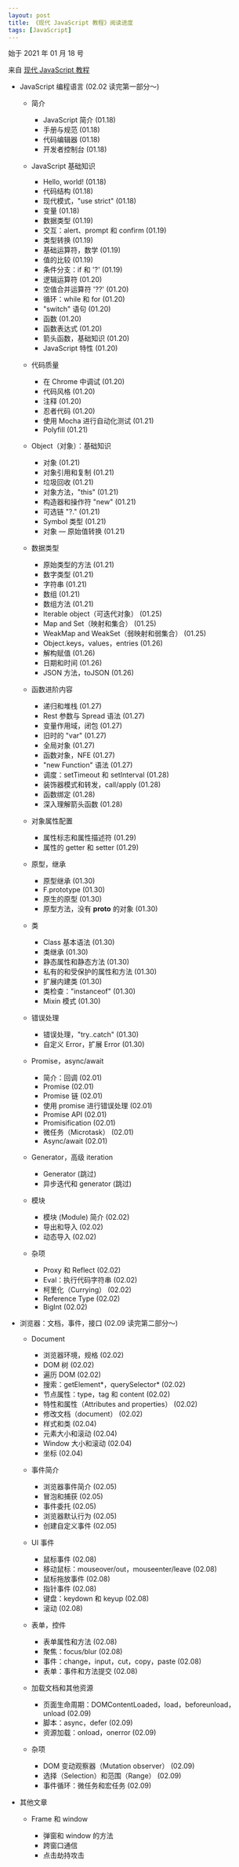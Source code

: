 ```yaml
---
layout: post
title: 《现代 JavaScript 教程》阅读进度
tags: [JavaScript]
---
```


始于 2021 年 01 月 18 号

来自 [现代 JavaScript 教程](https://zh.javascript.info/)

- JavaScript 编程语言 (02.02 读完第一部分～)

  - 简介

    - JavaScript 简介 (01.18)
    - 手册与规范 (01.18)
    - 代码编辑器 (01.18)
    - 开发者控制台 (01.18)

  - JavaScript 基础知识

    - Hello, world! (01.18)
    - 代码结构 (01.18)
    - 现代模式，"use strict" (01.18)
    - 变量 (01.18)
    - 数据类型 (01.19)
    - 交互：alert、prompt 和 confirm (01.19)
    - 类型转换 (01.19)
    - 基础运算符，数学 (01.19)
    - 值的比较 (01.19)
    - 条件分支：if 和 '?' (01.19)
    - 逻辑运算符 (01.20)
    - 空值合并运算符 '??' (01.20)
    - 循环：while 和 for (01.20)
    - "switch" 语句 (01.20)
    - 函数 (01.20)
    - 函数表达式 (01.20)
    - 箭头函数，基础知识 (01.20)
    - JavaScript 特性 (01.20)

  - 代码质量

    - 在 Chrome 中调试 (01.20)
    - 代码风格 (01.20)
    - 注释 (01.20)
    - 忍者代码 (01.20)
    - 使用 Mocha 进行自动化测试 (01.21)
    - Polyfill (01.21)

  - Object（对象）：基础知识

    - 对象 (01.21)
    - 对象引用和复制 (01.21)
    - 垃圾回收 (01.21)
    - 对象方法，"this" (01.21)
    - 构造器和操作符 "new" (01.21)
    - 可选链 "?." (01.21)
    - Symbol 类型 (01.21)
    - 对象 — 原始值转换 (01.21)

  - 数据类型

    - 原始类型的方法 (01.21)
    - 数字类型 (01.21)
    - 字符串 (01.21)
    - 数组 (01.21)
    - 数组方法 (01.21)
    - Iterable object（可迭代对象） (01.25)
    - Map and Set（映射和集合） (01.25)
    - WeakMap and WeakSet（弱映射和弱集合） (01.25)
    - Object.keys，values，entries (01.26)
    - 解构赋值 (01.26)
    - 日期和时间 (01.26)
    - JSON 方法，toJSON (01.26)

  - 函数进阶内容

    - 递归和堆栈 (01.27)
    - Rest 参数与 Spread 语法 (01.27)
    - 变量作用域，闭包 (01.27)
    - 旧时的 "var" (01.27)
    - 全局对象 (01.27)
    - 函数对象，NFE (01.27)
    - "new Function" 语法 (01.27)
    - 调度：setTimeout 和 setInterval (01.28)
    - 装饰器模式和转发，call/apply (01.28)
    - 函数绑定 (01.28)
    - 深入理解箭头函数 (01.28)

  - 对象属性配置

    - 属性标志和属性描述符 (01.29)
    - 属性的 getter 和 setter (01.29)

  - 原型，继承

    - 原型继承 (01.30)
    - F.prototype (01.30)
    - 原生的原型 (01.30)
    - 原型方法，没有 **proto** 的对象 (01.30)

  - 类

    - Class 基本语法 (01.30)
    - 类继承 (01.30)
    - 静态属性和静态方法 (01.30)
    - 私有的和受保护的属性和方法 (01.30)
    - 扩展内建类 (01.30)
    - 类检查："instanceof" (01.30)
    - Mixin 模式 (01.30)

  - 错误处理

    - 错误处理，"try..catch" (01.30)
    - 自定义 Error，扩展 Error (01.30)

  - Promise，async/await

    - 简介：回调 (02.01)
    - Promise (02.01)
    - Promise 链 (02.01)
    - 使用 promise 进行错误处理 (02.01)
    - Promise API (02.01)
    - Promisification (02.01)
    - 微任务（Microtask） (02.01)
    - Async/await (02.01)

  - Generator，高级 iteration

    - Generator (跳过)
    - 异步迭代和 generator (跳过)

  - 模块

    - 模块 (Module) 简介 (02.02)
    - 导出和导入 (02.02)
    - 动态导入 (02.02)

  - 杂项

    - Proxy 和 Reflect (02.02)
    - Eval：执行代码字符串 (02.02)
    - 柯里化（Currying） (02.02)
    - Reference Type (02.02)
    - BigInt (02.02)

- 浏览器：文档，事件，接口 (02.09 读完第二部分～)

  - Document

    - 浏览器环境，规格 (02.02)
    - DOM 树 (02.02)
    - 遍历 DOM (02.02)
    - 搜索：getElement*，querySelector* (02.02)
    - 节点属性：type，tag 和 content (02.02)
    - 特性和属性（Attributes and properties） (02.02)
    - 修改文档（document） (02.02)
    - 样式和类 (02.04)
    - 元素大小和滚动 (02.04)
    - Window 大小和滚动 (02.04)
    - 坐标 (02.04)

  - 事件简介

    - 浏览器事件简介 (02.05)
    - 冒泡和捕获 (02.05)
    - 事件委托 (02.05)
    - 浏览器默认行为 (02.05)
    - 创建自定义事件 (02.05)

  - UI 事件

    - 鼠标事件 (02.08)
    - 移动鼠标：mouseover/out，mouseenter/leave (02.08)
    - 鼠标拖放事件 (02.08)
    - 指针事件 (02.08)
    - 键盘：keydown 和 keyup (02.08)
    - 滚动 (02.08)

  - 表单，控件

    - 表单属性和方法 (02.08)
    - 聚焦：focus/blur (02.08)
    - 事件：change，input，cut，copy，paste (02.08)
    - 表单：事件和方法提交 (02.08)

  - 加载文档和其他资源

    - 页面生命周期：DOMContentLoaded，load，beforeunload，unload (02.09)
    - 脚本：async，defer (02.09)
    - 资源加载：onload，onerror (02.09)

  - 杂项

    - DOM 变动观察器（Mutation observer） (02.09)
    - 选择（Selection）和范围（Range） (02.09)
    - 事件循环：微任务和宏任务 (02.09)

- 其他文章

  - Frame 和 window

    - 弹窗和 window 的方法
    - 跨窗口通信
    - 点击劫持攻击
